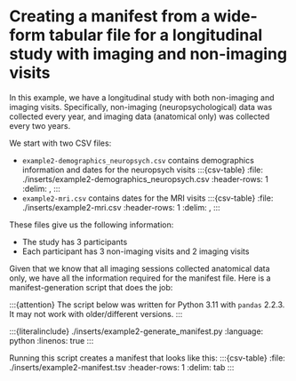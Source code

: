 # Creating a manifest from a wide-form tabular file for a longitudinal study with imaging and non-imaging visits

In this example, we have a longitudinal study with both non-imaging and imaging visits. Specifically, non-imaging (neuropsychological) data was collected every year, and imaging data (anatomical only) was collected every two years.

We start with two CSV files:
- `example2-demographics_neuropsych.csv` contains demographics information and dates for the neuropsych visits
    :::{csv-table}
    :file: ./inserts/example2-demographics_neuropsych.csv
    :header-rows: 1
    :delim: ,
    :::
- `example2-mri.csv` contains dates for the MRI visits
    :::{csv-table}
    :file: ./inserts/example2-mri.csv
    :header-rows: 1
    :delim: ,
    :::

These files give us the following information:
- The study has 3 participants
- Each participant has 3 non-imaging visits and 2 imaging visits

Given that we know that all imaging sessions collected anatomical data only, we have all the information required for the manifest file.
Here is a manifest-generation script that does the job:

:::{attention}
The script below was written for Python 3.11 with `pandas` 2.2.3.
It may not work with older/different versions.
:::

:::{literalinclude} ./inserts/example2-generate_manifest.py
:language: python
:linenos: true
:::

Running this script creates a manifest that looks like this:
:::{csv-table}
:file: ./inserts/example2-manifest.tsv
:header-rows: 1
:delim: tab
:::
